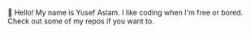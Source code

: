 👋
Hello! My name is Yusef Aslam.
I like coding when I'm free or bored. 
Check out some of my repos if you want to.
